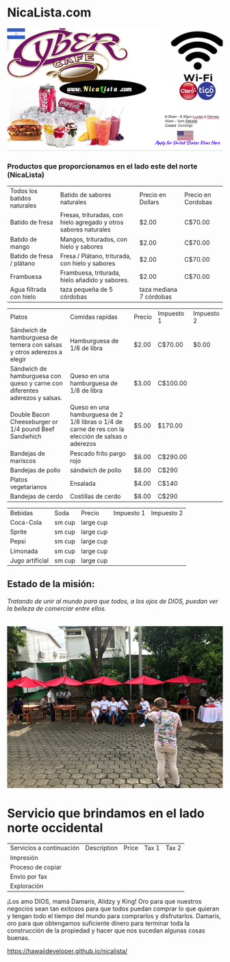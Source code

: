# NicaLista.com
<img src="nicalista.jpg.png" alt="desayuno visa de estados unidos almuerzo cena cibercafé batidos cerveza hamburguesa whatsapp">



### Productos que proporcionamos en el lado este del norte (NicaLista)
  <table>
  <tr>
    <td>Todos los batidos naturales</td>
    <td>Batido de sabores naturales</td>
    <td>Precio en Dollars</td>
    <td>Precio en Cordobas</td>
  </tr>
  <tr>
    <td>Batido de fresa</td>
    <td> Fresas, trituradas, con hielo agregado y otros sabores naturales </td>
    <td>$2.00</td>
    <td>C$70.00</td>
  </tr>
  <tr>
    <td>Batido de mango</td>
    <td> Mangos, triturados, con hielo y sabores </td>
    <td>$2.00</td>
    <td>C$70.00</td>
  </tr>
  <tr>
    <td>Batido de fresa / plátano</td>
    <td> Fresa / Plátano, triturada, con hielo y sabores </td>
    <td>$2.00</td>
    <td>C$70.00</td>
  </tr>
     <tr>
    <td>Frambuesa </td>
    <td> Frambuesa, triturada, hielo añadido y sabores. </td>
    <td>$2.00</td>
    <td>C$70.00</td>
  </tr>
  <tr>
    <td>Agua filtrada con hielo</td>
    <td>taza pequeña de 5 córdobas</td>
    <td>taza mediana 7 córdobas</td>
  
  </tr>
</table>


  <table>
  <tr>
    <td>Platos</td>
    <td>Comidas rapidas</td>
    <td>Precio</td>
    <td>Impuesto 1</td>
    <td>Impuesto 2</td>
  </tr>
  <tr>
    <td>Sándwich de hamburguesa de ternera con salsas y otros aderezos a elegir</td>
    <td> Hamburguesa de 1/8 de libra</td>
    <td>$2.00</td>
    <td>C$70.00</td>
    <td>$0.00</td>
  </tr>
   <tr>
    <td>Sándwich de hamburguesa con queso y carne con diferentes aderezos y salsas.</td>
    <td>Queso en una hamburguesa de 1/8 de libra</td>
    <td>$3.00</td>
    <td>C$100.00</td>
  </tr>
     <td>Double Bacon Cheeseburger or 1/4 pound Beef Sandwhich</td>
    <td>Queso en una hamburguesa de 2 1/8 libras o 1/4 de carne de res con la elección de salsas o aderezos</td>
    <td>$5.00</td>
    <td>$170.00</td>
  </tr>
  <tr>
    <td>Bandejas de mariscos</td>
    <td>Pescado frito pargo rojo</td>
    <td>$8.00</td>
    <td>C$290.00</td>
  </tr>
  <tr>
    <td>Bandejas de pollo</td>
    <td>sándwich de pollo</td>
    <td>$8.00</td>  
    <td>C$290</td>   
  </tr>
     <tr>
    <td>Platos vegetarianos</td>
    <td>Ensalada</td>
    <td>$4.00</td>
    <td>C$140</td>
  </tr>
  <tr>
    <td>Bandejas de cerdo</td>
    <td>Costillas de cerdo</td>
    <td>$8.00</td>
    <td>C$290</td>
  </tr>
</table>
  
  
   <table>
  <tr>
    <td>Bebidas</td>
    <td>Soda</td>
    <td>Precio</td>
    <td>Impuesto 1</td>
    <td>Impuesto 2</td>
  </tr>
  <tr>
    <td>Coca-Cola</td>
    <td>sm cup</td>
    <td>large cup</td>
    <td></td>
    <td></td>
  </tr>
  <tr>
    <td>Sprite</td>
    <td>sm cup</td>
    <td>large cup</td>
    <td></td>
    <td></td>
  </tr>
  <tr>
    <td>Pepsi</td>
    <td>sm cup</td>
    <td>large cup</td>
    <td></td>
    <td></td>
  </tr>
     <tr>
    <td>Limonada</td>
    <td>sm cup</td>
    <td>large cup</td>
    <td></td>
    <td></td>
  </tr>
  <tr>
    <td>Jugo artificial</td>
    <td>sm cup</td>
    <td>large cup</td>
    <td></td>
    <td></td>
  </tr>
</table>

<div class="something" >
  <h2> Estado de la misión: </h2>
 
 
  
 <h6> 
<p>Tratando de unir al mundo para que todos, a los ojos de DIOS, puedan ver la belleza de comerciar entre ellos.</p>
</h6>
  
  
  
  

   
  
     

  

    
</div>




<img src="staff_photo_with_umbrellas.jpeg" alt="staff photo with umbrellas over table">



# Servicio que brindamos en el lado norte occidental

 <table>
  <tr>
    <td>Servicios a continuación</td>
    <td>Description</td>
    <td>Price</td>
    <td>Tax 1</td>
    <td>Tax 2</td>
  </tr>
  <tr>
    <td>Impresión</td>
    <td></td>
    <td></td>
    <td></td>
    <td></td>
  </tr>
  <tr>
    <td>Proceso de copiar</td>
    <td></td>
    <td></td>
    <td></td>
    <td></td>
  </tr>
  <tr>
    <td>Envío por fax</td>
    <td></td>
    <td></td>
    <td></td>
    <td></td>
  </tr>
     <tr>
    <td>Exploración</td>
    <td></td>
    <td></td>
    <td></td>
    <td></td>
  </tr>
</table>







¡Los amo DIOS, mamá Damaris, Alidzy y King! Oro para que nuestros negocios sean tan exitosos para que todos puedan comprar lo que quieran y tengan todo el tiempo del mundo para comprarlos y disfrutarlos. Damaris, oro para que obtengamos suficiente dinero para terminar toda la construcción de la propiedad y hacer que nos sucedan algunas cosas buenas.


https://hawaiideveloper.github.io/nicalista/

